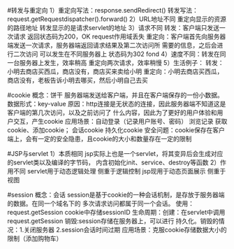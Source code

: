 #转发与重定向
	1）重定向写法：response.sendRedirect()
	转发写法：request.getRequestdispatcher().forward()
	2）URL地址不同  重定向显示的资源的路径地址  转发显示的是请求servlet的地址
	3）请求不同   转发：客户端只发送一次请求 返回状态码为200，OK  request作用域丢失
				 重定向：客户端首先向服务器端发送一次请求，服务器端返回请求结果及第二次访问所
				 需要的信息，之后会进行二次访问  可以发生在不同服务器上  状态码为302 fond
	4）速度不同：转发在同一台服务器上发生，效率稍高    重定向两次请求，效率稍慢
	5）生活例子： 转发：小明去商店买西瓜，商店没有，商店买来卖给小明 
				 重定向：小明去商店买西瓜，商店没有，老板告诉小明去哪买，然后小明自己去买

#cookie
	概念：饼干   服务器端发送给客户端，并且在客户端保存的一份小数据。数据形式：key-value
	原因：http连接是无状态的连接，因此服务器端不知道这是客户端的第几次访问，以及之前访问了
		什么内容，因此为了更好的用户体验和用户交互，产生cookie
	应用场景：自动登录（记录用户账号、密码）  浏览记录
	获取cookie、添加cookie；  会话cookie  持久化cookie
	安全问题：cookie保存在客户端上，会有一定的安全隐患，且cookie的大小和数量存在一定的限制
	
	
	
#JSP与servlet
	1）本质相同  jsp实际上也是一个servlet，将其变异后会生成对应的servlet类以及编译的字节码，
		内含初始化init、service、destroy等函数
	2）作用不同  servlet用于动态逻辑处理 侧重于逻辑控制  jsp现用于动态页面展示 侧重于视图
	
	
#session
	概念：会话  session是基于cookie的一种会话机制，是存放于服务器端的数据。在同一个域名下的
		多次请求访问都属于同一个会话。
	使用：request.getSession   cookie中存储sessionID
	生命周期：创建：在servlet中调用request.getSession   销毁:session存储在服务器上，可以进行
		持久化。销毁的情况：1.关闭服务器   2.session会话时间过期
	应用场景：克服cookie存储数据大小的限制（添加购物车）
